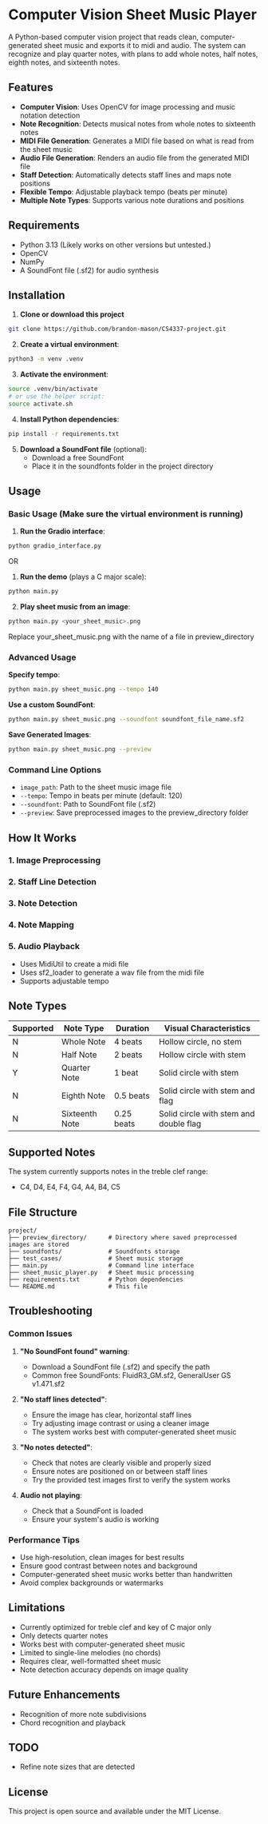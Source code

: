 # Computer Vision Sheet Music Player

A Python-based computer vision project that reads clean, computer-generated sheet music and exports it to midi and audio. The system can recognize and play quarter notes, with plans to add whole notes, half notes, eighth notes, and sixteenth notes.

## Features

- **Computer Vision**: Uses OpenCV for image processing and music notation detection
- **Note Recognition**: Detects musical notes from whole notes to sixteenth notes
- **MIDI File Generation**: Generates a MIDI file based on what is read from the sheet music
- **Audio File Generation**: Renders an audio file from the generated MIDI file
- **Staff Detection**: Automatically detects staff lines and maps note positions
- **Flexible Tempo**: Adjustable playback tempo (beats per minute)
- **Multiple Note Types**: Supports various note durations and positions

## Requirements

- Python 3.13 (Likely works on other versions but untested.)
- OpenCV
- NumPy
- A SoundFont file (.sf2) for audio synthesis

## Installation

1. **Clone or download this project**
```bash
git clone https://github.com/brandon-mason/CS4337-project.git
```

2. **Create a virtual environment**:
```bash
python3 -m venv .venv
```

3. **Activate the environment**:
```bash
source .venv/bin/activate
# or use the helper script:
source activate.sh
```

4. **Install Python dependencies**:
```bash
pip install -r requirements.txt
```

5. **Download a SoundFont file** (optional):
   - Download a free SoundFont
   - Place it in the soundfonts folder in the project directory 

## Usage

### Basic Usage (Make sure the virtual environment is running)

1. **Run the Gradio interface**:
```bash
python gradio_interface.py
```

OR

1. **Run the demo** (plays a C major scale):
```bash
python main.py
```

2. **Play sheet music from an image**:
```bash
python main.py <your_sheet_music>.png
```
Replace your_sheet_music.png with the name of a file in preview_directory

### Advanced Usage

**Specify tempo**:
```bash
python main.py sheet_music.png --tempo 140
```

**Use a custom SoundFont**:
```bash
python main.py sheet_music.png --soundfont soundfont_file_name.sf2
```

**Save Generated Images**:
```bash
python main.py sheet_music.png --preview
```

### Command Line Options

- `image_path`: Path to the sheet music image file
- `--tempo`: Tempo in beats per minute (default: 120)
- `--soundfont`: Path to SoundFont file (.sf2)
- `--preview`: Save preprocessed images to the preview_directory folder

## How It Works

### 1. Image Preprocessing

### 2. Staff Line Detection

### 3. Note Detection

### 4. Note Mapping

### 5. Audio Playback
- Uses MidiUtil to create a midi file
- Uses sf2_loader to generate a wav file from the midi file
- Supports adjustable tempo

## Note Types

| Supported | Note Type | Duration | Visual Characteristics |
|-----------|-----------|----------|----------------------|
| N | Whole Note | 4 beats | Hollow circle, no stem |
| N | Half Note | 2 beats | Hollow circle with stem |
| Y | Quarter Note | 1 beat | Solid circle with stem |
| N | Eighth Note | 0.5 beats | Solid circle with stem and flag |
| N | Sixteenth Note | 0.25 beats | Solid circle with stem and double flag |

## Supported Notes

The system currently supports notes in the treble clef range:
- C4, D4, E4, F4, G4, A4, B4, C5

## File Structure

```
project/
├── preview_directory/      # Directory where saved preprocessed images are stored
├── soundfonts/             # Soundfonts storage
├── test_cases/             # Sheet music storage
├── main.py                 # Command line interface
├── sheet_music_player.py   # Sheet music processing
├── requirements.txt        # Python dependencies
└── README.md               # This file
```

## Troubleshooting

### Common Issues

1. **"No SoundFont found" warning**:
   - Download a SoundFont file (.sf2) and specify the path
   - Common free SoundFonts: FluidR3_GM.sf2, GeneralUser GS v1.471.sf2

2. **"No staff lines detected"**:
   - Ensure the image has clear, horizontal staff lines
   - Try adjusting image contrast or using a cleaner image
   - The system works best with computer-generated sheet music

3. **"No notes detected"**:
   - Check that notes are clearly visible and properly sized
   - Ensure notes are positioned on or between staff lines
   - Try the provided test images first to verify the system works

4. **Audio not playing**:
   - Check that a SoundFont is loaded
   - Ensure your system's audio is working

### Performance Tips

- Use high-resolution, clean images for best results
- Ensure good contrast between notes and background
- Computer-generated sheet music works better than handwritten
- Avoid complex backgrounds or watermarks

## Limitations

- Currently optimized for treble clef and key of C major only
- Only detects quarter notes
- Works best with computer-generated sheet music
- Limited to single-line melodies (no chords)
- Requires clear, well-formatted sheet music
- Note detection accuracy depends on image quality

## Future Enhancements

- Recognition of more note subdivisions
- Chord recognition and playback

## TODO

- Refine note sizes that are detected

## License

This project is open source and available under the MIT License.
